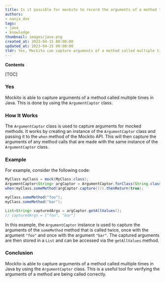 ```yaml
---
title: Is it possible for mockito to record the arguments of a method that has been called multiple times?
authors:
- nanja_dev
tags:
- java
- knowledge
thumbnail: images/java.png
created_at: 2023-04-15 00:00:00
updated_at: 2023-04-15 00:00:00
tldr: Yes, Mockito can capture arguments of a method called multiple times using ArgumentCaptor.
---
```


**Contents**

[TOC]

### Yes
Mockito is able to capture arguments of a method called multiple times in Java. This is done by using the `ArgumentCaptor` class.

### How It Works
The `ArgumentCaptor` class is used to capture arguments for mocked methods. It works by creating an instance of the `ArgumentCaptor` class and passing it to the `when` method of the Mockito API. This will then capture the arguments of any method calls that are made with the same instance of the `ArgumentCaptor` class.

### Example
For example, consider the following code:
```java
MyClass myClass = mock(MyClass.class);
ArgumentCaptor<String> argCaptor = ArgumentCaptor.forClass(String.class);
when(myClass.someMethod(argCaptor.capture())).thenReturn(true);

myClass.someMethod("foo");
myClass.someMethod("bar");

List<String> capturedArgs = argCaptor.getAllValues();
// capturedArgs = ["foo", "bar"]
```
In this example, the `ArgumentCaptor` instance is used to capture the arguments of the `someMethod` method that is called twice, once with the argument `"foo"` and once with the argument `"bar"`. The captured arguments are then stored in a `List` and can be accessed via the `getAllValues` method.

### Conclusion
Mockito is able to capture arguments of a method called multiple times in Java by using the `ArgumentCaptor` class. This is a useful tool for verifying the arguments of a method are being called correctly.
